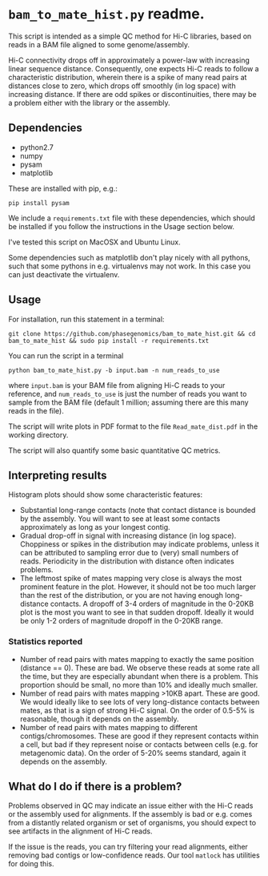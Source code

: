 # `bam_to_mate_hist.py` readme.

This script is intended as a simple QC method for Hi-C libraries, based on reads in a BAM file aligned to some genome/assembly. 

Hi-C connectivity drops off in approximately a power-law with increasing linear sequence distance. Consequently, one expects Hi-C reads to follow a characteristic distribution, wherein there is a spike of many read pairs at distances close to zero, which drops off smoothly (in log space) with increasing distance. If there are odd spikes or discontinuities, there may be a problem either with the library or the assembly.

## Dependencies
* python2.7
* numpy
* pysam
* matplotlib

These are installed with pip, e.g.:

`pip install pysam`

We include a `requirements.txt` file with these dependencies, which should be installed if you follow the instructions in the Usage section below.

I've tested this script on MacOSX and Ubuntu Linux. 

Some dependencies such as matplotlib don't play nicely with all pythons, such that some pythons in e.g. virtualenvs may not work. In this case you can just deactivate the virtualenv. 

## Usage
For installation, run this statement in a terminal:

`git clone https://github.com/phasegenomics/bam_to_mate_hist.git && cd bam_to_mate_hist && sudo pip install -r requirements.txt`

You can run the script in a terminal

`python bam_to_mate_hist.py -b input.bam -n num_reads_to_use`

where `input.bam` is your BAM file from aligning Hi-C reads to your reference, and `num_reads_to_use` is just the number of reads you want to sample from the BAM file (default 1 million; assuming there are this many reads in the file). 

The script will write plots in PDF format to the file `Read_mate_dist.pdf` in the working directory.

The script will also quantify some basic quantitative QC metrics.

## Interpreting results
Histogram plots should show some characteristic features:
* Substantial long-range contacts (note that contact distance is bounded by the assembly. You will want to see at least some contacts approximately as long as your longest contig. 
* Gradual drop-off in signal with increasing distance (in log space). Choppiness or spikes in the distribution may indicate problems, unless it can be attributed to sampling error due to (very) small numbers of reads. Periodicity in the distribution with distance often indicates problems.
* The leftmost spike of mates mapping very close is always the most prominent feature in the plot. However, it should not be too much larger than the rest of the distribution, or you are not having enough long-distance contacts. A dropoff of 3-4 orders of magnitude in the 0-20KB plot is the most you want to see in that sudden dropoff. Ideally it would be only 1-2 orders of magnitude dropoff in the 0-20KB range.
### Statistics reported
* Number of read pairs with mates mapping to exactly the same position (distance == 0). These are bad. We observe these reads at some rate all the time, but they are especially abundant when there is a problem. This proportion should be small, no more than 10% and ideally much smaller. 
* Number of read pairs with mates mapping >10KB apart. These are good. We would ideally like to see lots of very long-distance contacts between mates, as that is a sign of strong Hi-C signal. On the order of 0.5-5% is reasonable, though it depends on the assembly.
* Number of read pairs with mates mapping to different contigs/chromosomes. These are good if they represent contacts within a cell, but bad if they represent noise or contacts between cells (e.g. for metagenomic data). On the order of 5-20% seems standard, again it depends on the assembly.

## What do I do if there is a problem?
Problems observed in QC may indicate an issue either with the Hi-C reads or the assembly used for alignments. If the assembly is bad or e.g. comes from a distantly related organism or set of organisms, you should expect to see artifacts in the alignment of Hi-C reads. 

If the issue is the reads, you can try filtering your read alignments, either removing bad contigs or low-confidence reads. Our tool `matlock` has utilities for doing this. 

